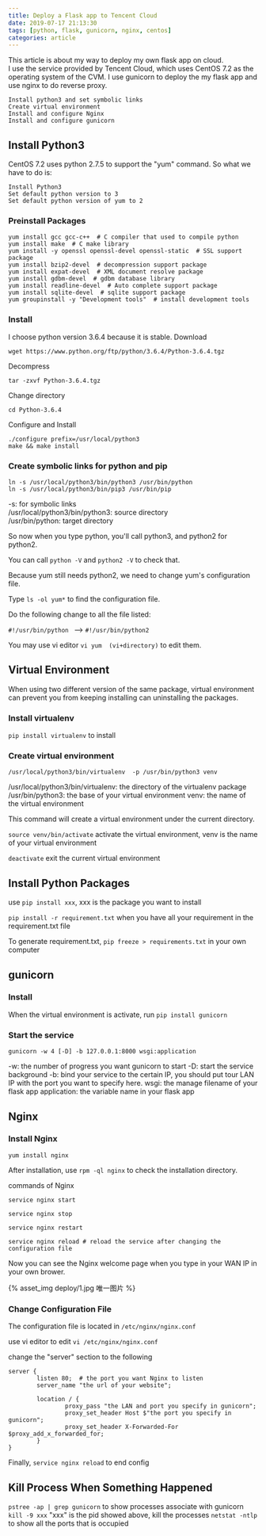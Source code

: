 ```yaml
---
title: Deploy a Flask app to Tencent Cloud
date: 2019-07-17 21:13:30
tags: [python, flask, gunicorn, nginx, centos]
categories: article
---
```

This article is about my way to deploy my own flask app on cloud.  
I use the service provided by Tencent Cloud, which uses CentOS 7.2 as the operating system of the CVM.
I use gunicorn to deploy the my flask app and use nginx to do reverse proxy.

```
Install python3 and set symbolic links
Create virtual environment
Install and configure Nginx
Install and configure gunicorn
```
## Install Python3
CentOS 7.2 uses python 2.7.5 to support the "yum" command. So what we have to do is:
```
Install Python3
Set default python version to 3
Set default python version of yum to 2
```
### Preinstall Packages
```
yum install gcc gcc-c++  # C compiler that used to compile python
yum install make  # C make library
yum install -y openssl openssl-devel openssl-static  # SSL support package
yum install bzip2-devel  # decompression support package
yum install expat-devel  # XML document resolve package
yum install gdbm-devel  # gdbm database library
yum install readline-devel  # Auto complete support package
yum install sqlite-devel  # sqlite support package
yum groupinstall -y "Development tools"  # install development tools
```
### Install
I choose python version 3.6.4 because it is stable.
Download
```
wget https://www.python.org/ftp/python/3.6.4/Python-3.6.4.tgz
```
Decompress
```
tar -zxvf Python-3.6.4.tgz
```
Change directory
```
cd Python-3.6.4
```
Configure and Install
```
./configure prefix=/usr/local/python3
make && make install
```
### Create symbolic links for python and pip
```
ln -s /usr/local/python3/bin/python3 /usr/bin/python
ln -s /usr/local/python3/bin/pip3 /usr/bin/pip
```
-s: for symbolic links  
/usr/local/python3/bin/python3: source directory  
/usr/bin/python: target directory  

So now when you type python, you'll call python3, and python2 for python2.  

You can call `python -V` and `python2 -V` to check that.  

Because yum still needs python2, we need to change yum's configuration file.  

Type `ls -ol yum*` to find the configuration file.

Do the following change to all the file listed:

`#!/usr/bin/python ` --> `#!/usr/bin/python2`

You may use vi editor `vi yum  (vi+directory)` to edit them.

## Virtual Environment
When using two different version of the same package, virtual environment can prevent you from keeping installing can uninstalling the packages.  

### Install virtualenv
`pip install virtualenv` to install

### Create virtual environment
```
/usr/local/python3/bin/virtualenv  -p /usr/bin/python3 venv
```
/usr/local/python3/bin/virtualenv: the directory of the virtualenv package
/usr/bin/python3: the base of your virtual environment
venv: the name of the virtual environment

This command will create a virtual environment under the current directory.  

`source venv/bin/activate` activate the virtual environment, venv is the name of your virtual environment

`deactivate` exit the current virtual environment

## Install Python Packages
use `pip install xxx`, xxx is the package you want to install

`pip install -r requirement.txt` when you have all your requirement in the requirement.txt file

To generate requirement.txt, `pip freeze > requirements.txt` in your own computer

## gunicorn
### Install
When the virtual environment is activate, run `pip install gunicorn`

### Start the service
```
gunicorn -w 4 [-D] -b 127.0.0.1:8000 wsgi:application
```
-w: the number of progress you want gunicorn to start
-D: start the service background
-b: bind your service to the certain IP, you should put tour LAN IP with the port you want to specify here.
wsgi: the manage filename of your flask app
application: the variable name in your flask app

## Nginx
### Install Nginx
```
yum install nginx
```
After installation, use `rpm -ql nginx` to check the installation directory.

commands of Nginx
```
service nginx start

service nginx stop

service nginx restart

service nginx reload # reload the service after changing the configuration file
```
Now you can see the Nginx welcome page when you type in your WAN IP in your own brower.

<!-- ![唯一图片](deploy/1.jpg) -->
{% asset_img deploy/1.jpg 唯一图片 %}
### Change Configuration File
The configuration file is located in `/etc/nginx/nginx.conf`

use vi editor to edit `vi /etc/nginx/nginx.conf`

change the "server" section to the following

```
server {
        listen 80;  # the port you want Nginx to listen
        server_name "the url of your website";

        location / {
                proxy_pass "the LAN and port you specify in gunicorn";
                proxy_set_header Host $"the port you specify in gunicorn";
                proxy_set_header X-Forwarded-For $proxy_add_x_forwarded_for;
        }
}
```

Finally, `service nginx reload` to end config

## Kill Process When Something Happened
`pstree -ap | grep gunicorn` to show processes associate with gunicorn
`kill -9 xxx` "xxx" is the pid showed above, kill the processes
`netstat -ntlp` to show all the ports that is occupied










































































